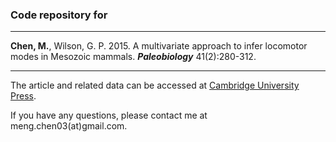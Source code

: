 ### Code repository for
-----------------

**Chen, M.**, Wilson, G. P. 2015. A multivariate approach to infer locomotor modes in Mesozoic mammals. ***Paleobiology*** 41(2):280-312.

-----------------

The article and related data can be accessed at [Cambridge University Press](https://www.cambridge.org/core/journals/paleobiology/article/multivariate-approach-to-infer-locomotor-modes-in-mesozoic-mammals/C76D23D1DFC4F42A97839FC679957ADB).

If you have any questions, please contact me at meng.chen03(at)gmail.com.
